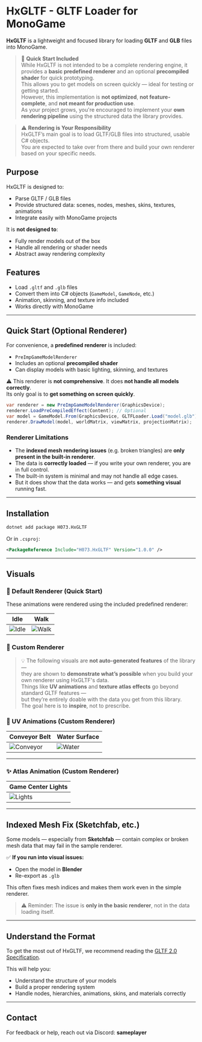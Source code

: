 ﻿# HxGLTF - GLTF Loader for MonoGame

**HxGLTF** is a lightweight and focused library for loading **GLTF** and **GLB** files into MonoGame.

> 🧪 **Quick Start Included**  
> While HxGLTF is not intended to be a complete rendering engine, it provides a **basic predefined renderer** and an optional **precompiled shader** for quick prototyping.  
> This allows you to get models on screen quickly — ideal for testing or getting started.  
> However, this implementation is **not optimized**, **not feature-complete**, and **not meant for production use**.  
> As your project grows, you're encouraged to implement your **own rendering pipeline** using the structured data the library provides.

> ⚠️ **Rendering is Your Responsibility**  
> HxGLTF’s main goal is to load GLTF/GLB files into structured, usable C# objects.  
> You are expected to take over from there and build your own renderer based on your specific needs.


## Purpose

HxGLTF is designed to:
- Parse GLTF / GLB files
- Provide structured data: scenes, nodes, meshes, skins, textures, animations
- Integrate easily with MonoGame projects

It is **not designed to**:
- Fully render models out of the box
- Handle all rendering or shader needs
- Abstract away rendering complexity

## Features

- Load `.gltf` and `.glb` files
- Convert them into C# objects (`GameModel`, `GameNode`, etc.)
- Animation, skinning, and texture info included
- Works directly with MonoGame

---

## Quick Start (Optional Renderer)

For convenience, a **predefined renderer** is included:

- `PreImpGameModelRenderer`
- Includes an optional **precompiled shader**
- Can display models with basic lighting, skinning, and textures

⚠️ This renderer is **not comprehensive**. It does **not handle all models correctly**.  
Its only goal is to **get something on screen quickly**.

```csharp
var renderer = new PreImpGameModelRenderer(GraphicsDevice);
renderer.LoadPreCompiledEffect(Content); // Optional
var model = GameModel.From(GraphicsDevice, GLTFLoader.Load("model.glb"));
renderer.DrawModel(model, worldMatrix, viewMatrix, projectionMatrix);
```

### Renderer Limitations

- The **indexed mesh rendering issues** (e.g. broken triangles) are **only present in the built-in renderer**.
- The data is **correctly loaded** — if you write your own renderer, you are in full control.
- The built-in system is minimal and may not handle all edge cases.
- But it does show that the data works — and gets **something visual** running fast.

---

## Installation

```bash
dotnet add package H073.HxGLTF
```

Or in `.csproj`:

```xml
<PackageReference Include="H073.HxGLTF" Version="1.0.0" />
```

---

## Visuals
 
### 🧪 Default Renderer (Quick Start)

These animations were rendered using the included predefined renderer:

| Idle | Walk |
|------|------|
| ![Idle](https://i.imgur.com/K2twCyw.gif) | ![Walk](https://i.imgur.com/aoXY3gZ.gif) |

### 🧪 Custom Renderer
> 💡 The following visuals are **not auto-generated features** of the library —  
> they are shown to **demonstrate what’s possible** when you build your own renderer using HxGLTF's data.  
> Things like **UV animations** and **texture atlas effects** go beyond standard GLTF features —  
> but they’re entirely doable with the data you get from this library.  
> The goal here is to **inspire**, not to prescribe.
### 🌊 UV Animations (Custom Renderer)

| Conveyor Belt | Water Surface |
|---------------|---------------|
| ![Conveyor](https://i.imgur.com/Wswj4jU.gif) | ![Water](https://i.imgur.com/hQ0dDcH.gif) |

---

### ✨ Atlas Animation (Custom Renderer)

| Game Center Lights |
|--------------------|
| ![Lights](https://i.imgur.com/OzDnRAW.gif) |

---

## Indexed Mesh Fix (Sketchfab, etc.)

Some models — especially from **Sketchfab** — contain complex or broken mesh data that may fail in the sample renderer.

✅ **If you run into visual issues:**

- Open the model in **Blender**
- Re-export as `.glb`

This often fixes mesh indices and makes them work even in the simple renderer.

> ⚠️ Reminder: The issue is **only in the basic renderer**, not in the data loading itself.

---

## Understand the Format

To get the most out of HxGLTF, we recommend reading the [GLTF 2.0 Specification](https://github.com/KhronosGroup/glTF).

This will help you:
- Understand the structure of your models
- Build a proper rendering system
- Handle nodes, hierarchies, animations, skins, and materials correctly

---

## Contact

For feedback or help, reach out via Discord: **sameplayer**

